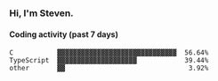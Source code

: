 ### Hi, I'm Steven.

#### Coding activity (past 7 days)
```
C           ▓▓▓▓▓▓▓▓▓▓▓▓▓▓▓▓▓▓▓▓▓▓▓▓▓▓▓▓▓▓  56.64%
TypeScript  ▓▓▓▓▓▓▓▓▓▓▓▓▓▓▓▓▓▓▓▓            39.44%
other       ▓▓                               3.92%
```
